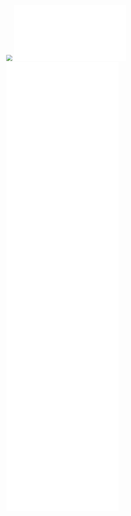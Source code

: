 ![](04_Configure-able%20methods%20canvas.canvas)
![](04_entries/04.00_Intro.md)
![](04_entries/04.01.00_Figuring%20out%20a%20Genealogy%20of%20Configuration.md)
![](04_entries/04.01.01.00_Figure.md)
![](04_entries/04.01.02.00_Configuration.md)
![](04_entries/04.01.02.01_The%20STS%20axis.md)
![](04_entries/04.02.00_Inquiring%20into%20Critical%20Access.md)
![](04_entries/04.02.01_Inquiring%20into%20Access-Knowled%20as%20configuration.md)
![](04_entries/04.02.02_Cripping%20Configuration.md)
![](04_entries/04.03.00_Conclusion.md)
